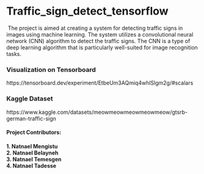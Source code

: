 <html>
<h1>Traffic_sign_detect_tensorflow</h1>
  <img src="https://englishan.com/wp-content/uploads/2022/03/Traffic-Road-Sings-.png" alt="">
The project is aimed at creating a system for detecting traffic signs in images using machine learning. The system utilizes a convolutional neural network (CNN) algorithm to detect the traffic signs. The CNN is a type of deep learning algorithm that is particularly well-suited for image recognition tasks.

<h3> Visualization on Tensorboard </h3>
https://tensorboard.dev/experiment/EtbeUm3AQmiq4whlSlgm2g/#scalars

<h3> Kaggle Dataset</h3>
https://www.kaggle.com/datasets/meowmeowmeowmeowmeow/gtsrb-german-traffic-sign

<h4>Project Contributors: <h4>
1. Natnael Mengistu <br>
2. Natnael Belayneh <br>
3. Natnael Temesgen <br>
4. Natnael Tadesse
</html>


